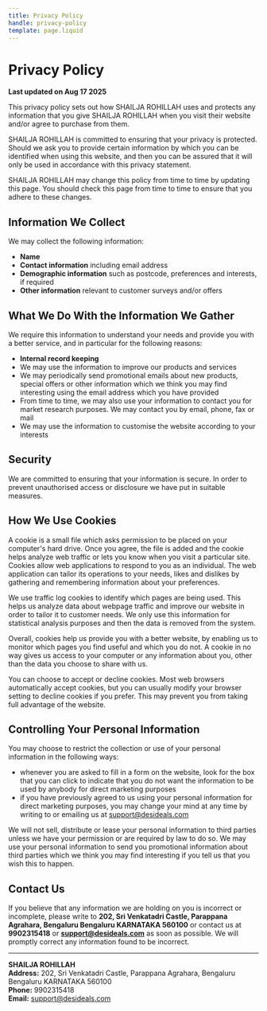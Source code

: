 ```yaml
---
title: Privacy Policy
handle: privacy-policy
template: page.liquid
---
```


# Privacy Policy

**Last updated on Aug 17 2025**

This privacy policy sets out how SHAILJA ROHILLAH uses and protects any information that you give SHAILJA ROHILLAH when you visit their website and/or agree to purchase from them.

SHAILJA ROHILLAH is committed to ensuring that your privacy is protected. Should we ask you to provide certain information by which you can be identified when using this website, and then you can be assured that it will only be used in accordance with this privacy statement.

SHAILJA ROHILLAH may change this policy from time to time by updating this page. You should check this page from time to time to ensure that you adhere to these changes.

## Information We Collect

We may collect the following information:

- **Name**
- **Contact information** including email address
- **Demographic information** such as postcode, preferences and interests, if required
- **Other information** relevant to customer surveys and/or offers

## What We Do With the Information We Gather

We require this information to understand your needs and provide you with a better service, and in particular for the following reasons:

- **Internal record keeping**
- We may use the information to improve our products and services
- We may periodically send promotional emails about new products, special offers or other information which we think you may find interesting using the email address which you have provided
- From time to time, we may also use your information to contact you for market research purposes. We may contact you by email, phone, fax or mail
- We may use the information to customise the website according to your interests

## Security

We are committed to ensuring that your information is secure. In order to prevent unauthorised access or disclosure we have put in suitable measures.

## How We Use Cookies

A cookie is a small file which asks permission to be placed on your computer's hard drive. Once you agree, the file is added and the cookie helps analyze web traffic or lets you know when you visit a particular site. Cookies allow web applications to respond to you as an individual. The web application can tailor its operations to your needs, likes and dislikes by gathering and remembering information about your preferences.

We use traffic log cookies to identify which pages are being used. This helps us analyze data about webpage traffic and improve our website in order to tailor it to customer needs. We only use this information for statistical analysis purposes and then the data is removed from the system.

Overall, cookies help us provide you with a better website, by enabling us to monitor which pages you find useful and which you do not. A cookie in no way gives us access to your computer or any information about you, other than the data you choose to share with us.

You can choose to accept or decline cookies. Most web browsers automatically accept cookies, but you can usually modify your browser setting to decline cookies if you prefer. This may prevent you from taking full advantage of the website.

## Controlling Your Personal Information

You may choose to restrict the collection or use of your personal information in the following ways:

- whenever you are asked to fill in a form on the website, look for the box that you can click to indicate that you do not want the information to be used by anybody for direct marketing purposes
- if you have previously agreed to us using your personal information for direct marketing purposes, you may change your mind at any time by writing to or emailing us at support@desideals.com

We will not sell, distribute or lease your personal information to third parties unless we have your permission or are required by law to do so. We may use your personal information to send you promotional information about third parties which we think you may find interesting if you tell us that you wish this to happen.

## Contact Us

If you believe that any information we are holding on you is incorrect or incomplete, please write to **202, Sri Venkatadri Castle, Parappana Agrahara, Bengaluru Bengaluru KARNATAKA 560100** or contact us at **9902315418** or **support@desideals.com** as soon as possible. We will promptly correct any information found to be incorrect.

---

**SHAILJA ROHILLAH**  
**Address:** 202, Sri Venkatadri Castle, Parappana Agrahara, Bengaluru Bengaluru KARNATAKA 560100  
**Phone:** 9902315418  
**Email:** support@desideals.com
